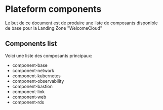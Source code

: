 # Plateform components

Le but de ce document est de produire une liste de composants disponible de base pour la Landing Zone "WelcomeCloud"

## Components list

Voici une liste des composants principaux:

- component-base
- component-network
- component-kubernetes
- component-observability
- component-bastion
- component-link
- component-web
- component-rds
